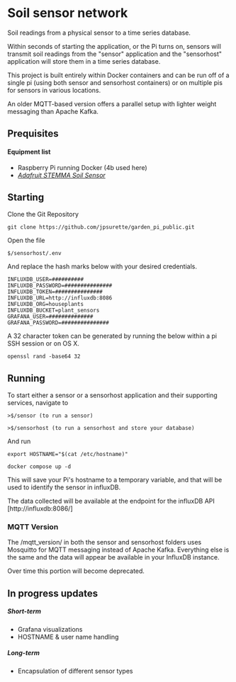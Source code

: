 # Soil sensor network

Soil readings from a physical sensor to a time series database.

Within seconds of starting the application, or the Pi turns on, sensors will transmit soil readings from the "sensor" application and the "sensorhost" application will store them in a time series database. 

This project is built entirely within Docker containers and can be run off of a single pi (using both sensor and sensorhost containers) or on multiple pis for sensors in various locations. 

An older MQTT-based version offers a parallel setup with lighter weight messaging than Apache Kafka.

## Prequisites

#### Equipment list

- Raspberry Pi running Docker (4b used here)
- [*Adafruit STEMMA Soil Sensor*](https://www.adafruit.com/product/4026)

## Starting
Clone the Git Repository
    
    git clone https://github.com/jpsurette/garden_pi_public.git

Open the file
    
    $/sensorhost/.env 

And replace the hash marks below with your desired credentials.

    INFLUXDB_USER=##########
    INFLUXDB_PASSWORD=###############
    INFLUXDB_TOKEN=###############
    INFLUXDB_URL=http://influxdb:8086
    INFLUXDB_ORG=houseplants
    INFLUXDB_BUCKET=plant_sensors
    GRAFANA_USER=##############
    GRAFANA_PASSWORD=###############

A 32 character token can be generated by running the below within a pi SSH session or on OS X. 

    openssl rand -base64 32

## Running

To start either a sensor or a sensorhost application and their supporting services, navigate to
    
    >$/sensor (to run a sensor)
    
    >$/sensorhost (to run a sensorhost and store your database)

And run

    export HOSTNAME="$(cat /etc/hostname)"

    docker compose up -d

This will save your Pi's hostname to a temporary variable, and that will be used to identify the sensor in influxDB.

The data collected will be available at the endpoint for the influxDB API
[http://influxdb:8086/]



### MQTT Version

The /mqtt_version/ in both the sensor and sensorhost folders uses Mosquitto for MQTT messaging instead of Apache Kafka. Everything else is the same and the data will appear be available in your InfluxDB instance.

Over time this portion will become deprecated.


## In progress updates

##### Short-term
- Grafana visualizations
- HOSTNAME & user name handling

##### Long-term
- Encapsulation of different sensor types